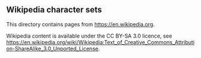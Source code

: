 Wikipedia character sets
------------------------

This directory contains pages from https://en.wikipedia.org.

Wikipedia content is available under the CC BY-SA 3.0 licence, see https://en.wikipedia.org/wiki/Wikipedia:Text_of_Creative_Commons_Attribution-ShareAlike_3.0_Unported_License.
